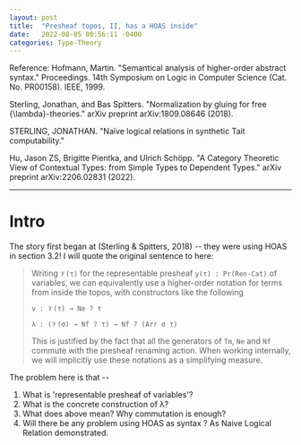```yaml
---
layout: post
title:  "Presheaf topos, II, has a HOAS inside"
date:   2022-08-05 00:56:11 -0400
categories: Type-Theory
---
```

Reference: 
Hofmann, Martin. "Semantical analysis of higher-order abstract syntax." Proceedings. 14th Symposium on Logic in Computer Science (Cat. No. PR00158). IEEE, 1999.

Sterling, Jonathan, and Bas Spitters. "Normalization by gluing for free {\lambda}-theories." arXiv preprint arXiv:1809.08646 (2018).

STERLING, JONATHAN. "Naïve logical relations in synthetic Tait computability."

Hu, Jason ZS, Brigitte Pientka, and Ulrich Schöpp. "A Category Theoretic View of Contextual Types: from Simple Types to Dependent Types." arXiv preprint arXiv:2206.02831 (2022).

*** 

# Intro

The story first began at (Sterling & Spitters, 2018) -- they were using HOAS in section 3.2! I will quote the original sentence to here:
> Writing `𝒱(τ)` for the representable presheaf `y(τ) : Pr(Ren-Cat)` of variables, we can equivalently use a higher-order notation for terms from inside the topos, with constructors
like the following
> 
> `v : 𝒱(τ) → Ne ? τ`
> 
> `λ : (𝒱(σ) → Nf ? τ) → Nf ? (Arr σ τ)`
> 
>  This is justified by the fact that all the generators of `Tm`, `Ne` and `Nf` commute with the presheaf renaming action. When working internally, we will implicitly use these notations as a simplifying measure.

The problem here is that -- 
1. What is 'representable presheaf of variables'?
2. What is the concrete construction of λ?
3. What does above mean? Why commutation is enough?
4. Will there be any problem using HOAS as syntax ? As Naive Logical Relation demonstrated.





